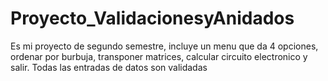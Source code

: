 # Proyecto_ValidacionesyAnidados
Es mi proyecto de segundo semestre, incluye un menu que da 4 opciones, ordenar por burbuja, transponer matrices, calcular circuito electronico y salir. Todas las entradas de datos son validadas

